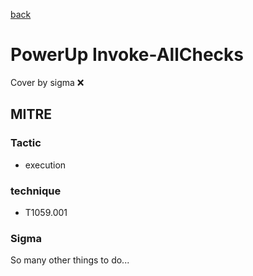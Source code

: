 [back](../index.md)
# PowerUp Invoke-AllChecks
Cover by sigma :x: 

## MITRE
### Tactic
  - execution

### technique
  - T1059.001

### Sigma

 So many other things to do...